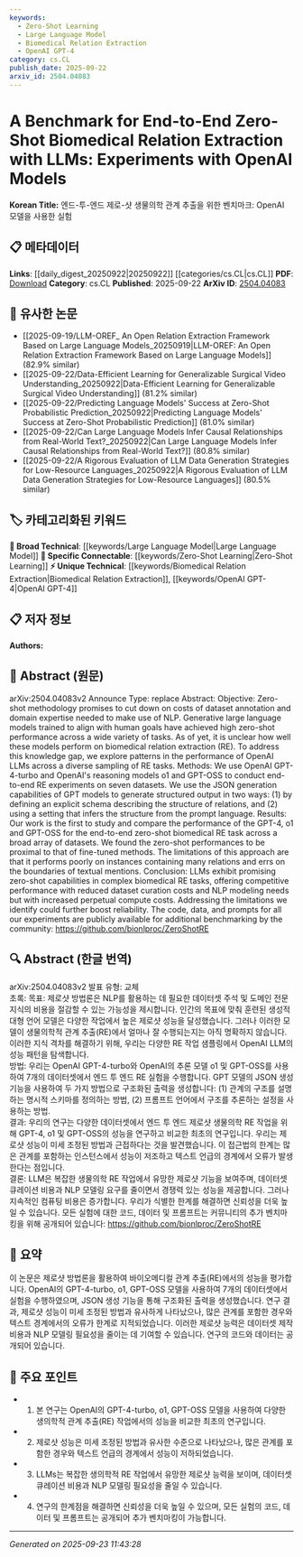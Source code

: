 ```yaml
---
keywords:
  - Zero-Shot Learning
  - Large Language Model
  - Biomedical Relation Extraction
  - OpenAI GPT-4
category: cs.CL
publish_date: 2025-09-22
arxiv_id: 2504.04083
---
```


<!-- KEYWORD_LINKING_METADATA:
{
  "processed_timestamp": "2025-09-23T11:43:28.950915",
  "vocabulary_version": "1.0",
  "selected_keywords": [
    "Zero-Shot Learning",
    "Large Language Model",
    "Biomedical Relation Extraction",
    "OpenAI GPT-4"
  ],
  "rejected_keywords": [],
  "similarity_scores": {
    "Zero-Shot Learning": 0.85,
    "Large Language Model": 0.8,
    "Biomedical Relation Extraction": 0.78,
    "OpenAI GPT-4": 0.72
  },
  "extraction_method": "AI_prompt_based",
  "budget_applied": true,
  "candidates_json": {
    "candidates": [
      {
        "surface": "Zero-shot methodology",
        "canonical": "Zero-Shot Learning",
        "aliases": [
          "zero-shot",
          "zero-shot approach"
        ],
        "category": "specific_connectable",
        "rationale": "Zero-Shot Learning is a trending concept that connects to various NLP and ML tasks, enhancing cross-disciplinary insights.",
        "novelty_score": 0.55,
        "connectivity_score": 0.88,
        "specificity_score": 0.8,
        "link_intent_score": 0.85
      },
      {
        "surface": "Large language models",
        "canonical": "Large Language Model",
        "aliases": [
          "LLMs",
          "large-scale language models"
        ],
        "category": "broad_technical",
        "rationale": "Large Language Models are foundational to current NLP research, providing a broad technical base for linking.",
        "novelty_score": 0.4,
        "connectivity_score": 0.9,
        "specificity_score": 0.7,
        "link_intent_score": 0.8
      },
      {
        "surface": "Biomedical relation extraction",
        "canonical": "Biomedical Relation Extraction",
        "aliases": [
          "biomedical RE",
          "bio-relation extraction"
        ],
        "category": "unique_technical",
        "rationale": "This is a specialized task within NLP, crucial for linking biomedical data and enhancing domain-specific research.",
        "novelty_score": 0.65,
        "connectivity_score": 0.75,
        "specificity_score": 0.85,
        "link_intent_score": 0.78
      },
      {
        "surface": "OpenAI GPT-4-turbo",
        "canonical": "OpenAI GPT-4",
        "aliases": [
          "GPT-4-turbo",
          "OpenAI turbo"
        ],
        "category": "unique_technical",
        "rationale": "This specific model variant is significant for performance benchmarking in NLP tasks, offering unique insights.",
        "novelty_score": 0.7,
        "connectivity_score": 0.65,
        "specificity_score": 0.8,
        "link_intent_score": 0.72
      }
    ],
    "ban_list_suggestions": [
      "dataset",
      "performance",
      "experiment"
    ]
  },
  "decisions": [
    {
      "candidate_surface": "Zero-shot methodology",
      "resolved_canonical": "Zero-Shot Learning",
      "decision": "linked",
      "scores": {
        "novelty": 0.55,
        "connectivity": 0.88,
        "specificity": 0.8,
        "link_intent": 0.85
      }
    },
    {
      "candidate_surface": "Large language models",
      "resolved_canonical": "Large Language Model",
      "decision": "linked",
      "scores": {
        "novelty": 0.4,
        "connectivity": 0.9,
        "specificity": 0.7,
        "link_intent": 0.8
      }
    },
    {
      "candidate_surface": "Biomedical relation extraction",
      "resolved_canonical": "Biomedical Relation Extraction",
      "decision": "linked",
      "scores": {
        "novelty": 0.65,
        "connectivity": 0.75,
        "specificity": 0.85,
        "link_intent": 0.78
      }
    },
    {
      "candidate_surface": "OpenAI GPT-4-turbo",
      "resolved_canonical": "OpenAI GPT-4",
      "decision": "linked",
      "scores": {
        "novelty": 0.7,
        "connectivity": 0.65,
        "specificity": 0.8,
        "link_intent": 0.72
      }
    }
  ]
}
-->

# A Benchmark for End-to-End Zero-Shot Biomedical Relation Extraction with LLMs: Experiments with OpenAI Models

**Korean Title:** 엔드-투-엔드 제로-샷 생물의학 관계 추출을 위한 벤치마크: OpenAI 모델을 사용한 실험

## 📋 메타데이터

**Links**: [[daily_digest_20250922|20250922]] [[categories/cs.CL|cs.CL]]
**PDF**: [Download](https://arxiv.org/pdf/2504.04083.pdf)
**Category**: cs.CL
**Published**: 2025-09-22
**ArXiv ID**: [2504.04083](https://arxiv.org/abs/2504.04083)

## 🔗 유사한 논문
- [[2025-09-19/LLM-OREF_ An Open Relation Extraction Framework Based on Large Language Models_20250919|LLM-OREF: An Open Relation Extraction Framework Based on Large Language Models]] (82.9% similar)
- [[2025-09-22/Data-Efficient Learning for Generalizable Surgical Video Understanding_20250922|Data-Efficient Learning for Generalizable Surgical Video Understanding]] (81.2% similar)
- [[2025-09-22/Predicting Language Models' Success at Zero-Shot Probabilistic Prediction_20250922|Predicting Language Models' Success at Zero-Shot Probabilistic Prediction]] (81.0% similar)
- [[2025-09-22/Can Large Language Models Infer Causal Relationships from Real-World Text?_20250922|Can Large Language Models Infer Causal Relationships from Real-World Text?]] (80.8% similar)
- [[2025-09-22/A Rigorous Evaluation of LLM Data Generation Strategies for Low-Resource Languages_20250922|A Rigorous Evaluation of LLM Data Generation Strategies for Low-Resource Languages]] (80.5% similar)

## 🏷️ 카테고리화된 키워드
**🧠 Broad Technical**: [[keywords/Large Language Model|Large Language Model]]
**🔗 Specific Connectable**: [[keywords/Zero-Shot Learning|Zero-Shot Learning]]
**⚡ Unique Technical**: [[keywords/Biomedical Relation Extraction|Biomedical Relation Extraction]], [[keywords/OpenAI GPT-4|OpenAI GPT-4]]

## 📋 저자 정보

**Authors:** 

## 📄 Abstract (원문)

arXiv:2504.04083v2 Announce Type: replace 
Abstract: Objective: Zero-shot methodology promises to cut down on costs of dataset annotation and domain expertise needed to make use of NLP. Generative large language models trained to align with human goals have achieved high zero-shot performance across a wide variety of tasks. As of yet, it is unclear how well these models perform on biomedical relation extraction (RE). To address this knowledge gap, we explore patterns in the performance of OpenAI LLMs across a diverse sampling of RE tasks.
  Methods: We use OpenAI GPT-4-turbo and OpenAI's reasoning models o1 and GPT-OSS to conduct end-to-end RE experiments on seven datasets. We use the JSON generation capabilities of GPT models to generate structured output in two ways: (1) by defining an explicit schema describing the structure of relations, and (2) using a setting that infers the structure from the prompt language.
  Results: Our work is the first to study and compare the performance of the GPT-4, o1 and GPT-OSS for the end-to-end zero-shot biomedical RE task across a broad array of datasets. We found the zero-shot performances to be proximal to that of fine-tuned methods. The limitations of this approach are that it performs poorly on instances containing many relations and errs on the boundaries of textual mentions.
  Conclusion: LLMs exhibit promising zero-shot capabilities in complex biomedical RE tasks, offering competitive performance with reduced dataset curation costs and NLP modeling needs but with increased perpetual compute costs. Addressing the limitations we identify could further boost reliability. The code, data, and prompts for all our experiments are publicly available for additional benchmarking by the community: https://github.com/bionlproc/ZeroShotRE

## 🔍 Abstract (한글 번역)

arXiv:2504.04083v2 발표 유형: 교체  
초록: 목표: 제로샷 방법론은 NLP를 활용하는 데 필요한 데이터셋 주석 및 도메인 전문 지식의 비용을 절감할 수 있는 가능성을 제시합니다. 인간의 목표에 맞춰 훈련된 생성적 대형 언어 모델은 다양한 작업에서 높은 제로샷 성능을 달성했습니다. 그러나 이러한 모델이 생물의학적 관계 추출(RE)에서 얼마나 잘 수행되는지는 아직 명확하지 않습니다. 이러한 지식 격차를 해결하기 위해, 우리는 다양한 RE 작업 샘플링에서 OpenAI LLM의 성능 패턴을 탐색합니다.  
방법: 우리는 OpenAI GPT-4-turbo와 OpenAI의 추론 모델 o1 및 GPT-OSS를 사용하여 7개의 데이터셋에서 엔드 투 엔드 RE 실험을 수행합니다. GPT 모델의 JSON 생성 기능을 사용하여 두 가지 방법으로 구조화된 출력을 생성합니다: (1) 관계의 구조를 설명하는 명시적 스키마를 정의하는 방법, (2) 프롬프트 언어에서 구조를 추론하는 설정을 사용하는 방법.  
결과: 우리의 연구는 다양한 데이터셋에서 엔드 투 엔드 제로샷 생물의학 RE 작업을 위해 GPT-4, o1 및 GPT-OSS의 성능을 연구하고 비교한 최초의 연구입니다. 우리는 제로샷 성능이 미세 조정된 방법과 근접하다는 것을 발견했습니다. 이 접근법의 한계는 많은 관계를 포함하는 인스턴스에서 성능이 저조하고 텍스트 언급의 경계에서 오류가 발생한다는 점입니다.  
결론: LLM은 복잡한 생물의학 RE 작업에서 유망한 제로샷 기능을 보여주며, 데이터셋 큐레이션 비용과 NLP 모델링 요구를 줄이면서 경쟁력 있는 성능을 제공합니다. 그러나 지속적인 컴퓨팅 비용은 증가합니다. 우리가 식별한 한계를 해결하면 신뢰성을 더욱 높일 수 있습니다. 모든 실험에 대한 코드, 데이터 및 프롬프트는 커뮤니티의 추가 벤치마킹을 위해 공개되어 있습니다: https://github.com/bionlproc/ZeroShotRE

## 📝 요약

이 논문은 제로샷 방법론을 활용하여 바이오메디컬 관계 추출(RE)에서의 성능을 평가합니다. OpenAI의 GPT-4-turbo, o1, GPT-OSS 모델을 사용하여 7개의 데이터셋에서 실험을 수행하였으며, JSON 생성 기능을 통해 구조화된 출력을 생성했습니다. 연구 결과, 제로샷 성능이 미세 조정된 방법과 유사하게 나타났으나, 많은 관계를 포함한 경우와 텍스트 경계에서의 오류가 한계로 지적되었습니다. 이러한 제로샷 능력은 데이터셋 제작 비용과 NLP 모델링 필요성을 줄이는 데 기여할 수 있습니다. 연구의 코드와 데이터는 공개되어 있습니다.

## 🎯 주요 포인트

- 1. 본 연구는 OpenAI의 GPT-4-turbo, o1, GPT-OSS 모델을 사용하여 다양한 생의학적 관계 추출(RE) 작업에서의 성능을 비교한 최초의 연구입니다.
- 2. 제로샷 성능은 미세 조정된 방법과 유사한 수준으로 나타났으나, 많은 관계를 포함한 경우와 텍스트 언급의 경계에서 성능이 저하되었습니다.
- 3. LLMs는 복잡한 생의학적 RE 작업에서 유망한 제로샷 능력을 보이며, 데이터셋 큐레이션 비용과 NLP 모델링 필요성을 줄일 수 있습니다.
- 4. 연구의 한계점을 해결하면 신뢰성을 더욱 높일 수 있으며, 모든 실험의 코드, 데이터 및 프롬프트는 공개되어 추가 벤치마킹이 가능합니다.


---

*Generated on 2025-09-23 11:43:28*